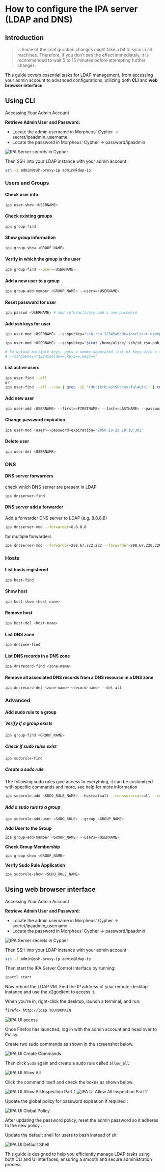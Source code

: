 # How to configure the IPA server (LDAP and DNS)

## Introduction

>💡 Some of the configuration changes might take a bit to sync in all machines. Therefore, if you don't see the effect immediately, it is recommended to wait 5 to 15 minutes before attempting further changes.

This guide covers essential tasks for LDAP management, from accessing your admin account to advanced configurations, utilizing both **CLI** and **web browser interface**.

## Using CLI

Accessing Your Admin Account

**Retrieve Admin User and Password:**

- Locate the admin username in Morpheus' Cypher → secret/ipaadmin\_username  
- Locate the password in Morpheus' Cypher → password/ipaadmin

![IPA Server secrets in Cypher](../images/ipa-secrets.png)

Then SSH into your LDAP instance with your admin account:

```bash
ssh -J admin@ssh-proxy-ip admin@ldap-ip
```

### Users and Groups

#### Check user info

```bash
ipa user-show <USERNAME>
```

#### Check existing groups

```bash
ipa group-find
```

#### Show group information

```bash
ipa group-show <GROUP_NAME>
```

#### Verify in which the group is the user

```bash
ipa group-find --user=<USERNAME>
```

#### Add a new user to a group

```bash
ipa group-add-member <GROUP_NAME> --users=<USERNAME>
```

#### Reset password for user

```bash
ipa passwd <USERNAME> # and interactively add a new password
```

#### Add ssh keys for user

```bash
ipa user-mod <USERNAME> --sshpubkey="ssh-rsa 12345abcde=ipaclient.example.com"

ipa user-mod <USERNAME> --sshpubkey="$(cat /home/alice/.ssh/id_rsa.pub)"

# To upload multiple keys, pass a comma-separated list of keys with a single --sshpubkey option:  
# --sshpubkey="12345abcde==,key2==,key3=="
```

#### List active users

```bash
ipa user-find --all
or 
ipa user-find --all --raw | grep -iE '(dn:|krbLastSuccessfulAuth)' | cut -d ',' -f1 | cut -d: -f2 | sed -re 's/([0-9]{4})([0-9]{2})([0-9]{2})([0-9]{2})([0-9]{2})([0-9]+)Z/\3-\2-\1 \4:\5:\6/'
```

#### Add new user

```bash
ipa user-add <USERNAME> --first=<FIRSTNAME> --last=<LASTNAME> --password
```

#### Change password expiration

```bash
ipa user-mod <user>--password-expiration='2050-10-25 19:18:30Z'
```

#### Delete user

```bash
ipa user-del <USERNAME>
```

### DNS

#### DNS server forwarders

check which DNS server are present in LDAP

```bash
ipa dnsserver-find
```

#### DNS server add a forwarder

Add a forwarder DNS server to LDAP (e.g. 8.8.8.8)

```bash
ipa dnsserver-mod --forwarder=8.8.8.8
```

for multiple forwarders

```bash
ipa dnsserver-mod --forwarder=208.67.222.222 --forwarder=208.67.220.220 --forward-policy=[only|first|none] ipa02.archyslife.lan
```

### Hosts

#### List hosts registered

```bash
ipa host-find
```

#### Show host

```bash
ipa host-show <host-name>
```

#### Remove host

```bash
ipa host-del <host-name>
```

#### List DNS zone

```bash
ipa dnszone-find
```

#### List DNS records in a DNS zone

```bash
ipa dnsrecord-find <zone-name>
```

#### Remove all associated DNS records from a DNS resource in a DNS zone

```bash
ipa dnsrecord-del <zone-name> <record-name> --del-all
```

### Advanced

#### Add sudo rule to a group

##### Verify if a group exists

```bash
ipa group-find <GROUP_NAME>
```

##### Check if sudo rules exist

```bash
ipa sudorule-find
```

##### Create a sudo rule

The following sudo rules give access to everything, it can be customized with specific commands and more, see help for more information

```bash
ipa sudorule-add <SUDO_RULE_NAME> --hostcat=all --runasusercat=all --runasgroupcat=all --cmdcat=all
```

##### Add a sudo rule to a group

```bash
ipa sudorule-add-user <SUDO_RULE> --group <GROUP_NAME>
```

  

**Add User to the Group**

```bash
ipa group-add-member <GROUP_NAME> --users=<USERNAME>
```

  

**Check Group Membership**

```bash
ipa group-show <GROUP_NAME>
```

  

**Verify Sudo Rule Application**

```bash
ipa sudorule-show <SUDO_RULE_NAME>
```

  

## Using web browser interface

Accessing Your Admin Account

**Retrieve Admin User and Password:**

- Locate the admin username in Morpheus' Cypher → secret/ipaadmin\_username  
- Locate the password in Morpheus' Cypher → password/ipaadmin
  

![IPA Server secrets in Cypher](../images/ipa-secrets.png)

Then SSH into your LDAP instance with your admin account:

```bash
ssh -J admin@ssh-proxy-ip admin@ldap-ip
```

Then start the IPA Server Control Interface by running:

```bash
ipactl start
```

Now reboot the LDAP VM. Find the IP address of your remote-desktop instance and use the x2goclient to access it.

When you're in, right-click the desktop, launch a terminal, and run:

```bash
firefox http://ldap.YOURDOMAIN
```

![IPA UI access](../images/ipa-ui-access.png)

Once Firefox has launched, log in with the admin account and head over to Policy.

Create two sudo commands as shown in the screenshot below.

![IPA UI Create Commands](../images/ipa-ui-create-commands.png)

Then click `Sudo` again and create a sudo rule called `allow_all`:

![IPA UI Allow All](../images/ipa-ui-allow-all.png)

Click the command itself and check the boxes as shown below:

  
![IPA UI Allow All Inspection Part 1](../images/ipa-ui-allow-all-inspect-1.png)
![IPA UI Allow All Inspection Part 2](../images/ipa-ui-allow-all-inspect-2.png)

Update the global policy for password expiration if required :

![IPA UI Global Policy](../images/ipa-ui-global-policy.png)
  

After updating the password policy, reset the admin password so it adheres to the new policy .

Update the default shell for users to bash instead of sh:

  
![IPA UI Default Shell](../images/ipa-ui-default-shell.png)

This guide is designed to help you efficiently manage LDAP tasks using both CLI and UI interfaces, ensuring a smooth and secure administration process.